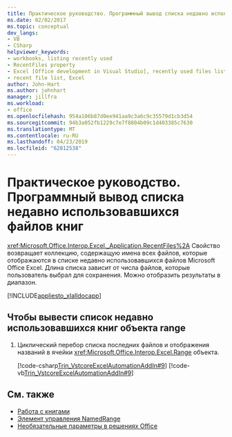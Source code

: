 ```yaml
---
title: Практическое руководство. Программный вывод списка недавно использовавшихся файлов книг
ms.date: 02/02/2017
ms.topic: conceptual
dev_langs:
- VB
- CSharp
helpviewer_keywords:
- workbooks, listing recently used
- RecentFiles property
- Excel [Office development in Visual Studio], recently used files listing
- recent file list, Excel
author: John-Hart
ms.author: johnhart
manager: jillfra
ms.workload:
- office
ms.openlocfilehash: 954a106b87d0ee941aa9c3a6c9c35579d1cb3d54
ms.sourcegitcommit: 94b3a052fb1229c7e7f8804b09c1d403385c7630
ms.translationtype: MT
ms.contentlocale: ru-RU
ms.lasthandoff: 04/23/2019
ms.locfileid: "62812538"
---
```

# <a name="how-to-programmatically-list-recently-used-workbook-files"></a>Практическое руководство. Программный вывод списка недавно использовавшихся файлов книг
  <xref:Microsoft.Office.Interop.Excel._Application.RecentFiles%2A> Свойство возвращает коллекцию, содержащую имена всех файлов, которые отображаются в списке недавно использовавшихся файлов Microsoft Office Excel. Длина списка зависит от числа файлов, которые пользователь выбрал для сохранения. Можно отобразить результаты в диапазон.

 [!INCLUDE[appliesto_xlalldocapp](../vsto/includes/appliesto-xlalldocapp-md.md)]

## <a name="to-list-recently-used-workbooks-in-a-range-object"></a>Чтобы вывести список недавно использовавшихся книг объекта range

1. Циклический перебор списка последних файлов и отображения названий в ячейки <xref:Microsoft.Office.Interop.Excel.Range> объекта.

     [!code-csharp[Trin_VstcoreExcelAutomationAddIn#9](../vsto/codesnippet/CSharp/trin_vstcoreexcelautomationaddin/ThisAddIn.cs#9)]
     [!code-vb[Trin_VstcoreExcelAutomationAddIn#9](../vsto/codesnippet/VisualBasic/trin_vstcoreexcelautomationaddin/ThisAddIn.vb#9)]

## <a name="see-also"></a>См. также
- [Работа с книгами](../vsto/working-with-workbooks.md)
- [Элемент управления NamedRange](../vsto/namedrange-control.md)
- [Необязательные параметры в решениях Office](../vsto/optional-parameters-in-office-solutions.md)
